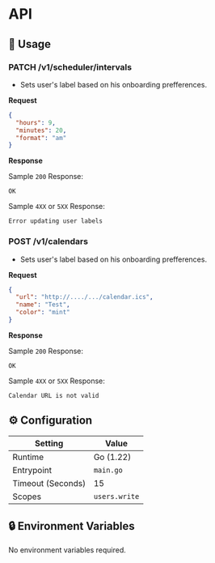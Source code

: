 # API

## 🧰 Usage

### PATCH /v1/scheduler/intervals

- Sets user's label based on his onboarding prefferences.

**Request**

```json
{
  "hours": 9,
  "minutes": 20,
  "format": "am"
}
```

**Response**

Sample `200` Response:

```text
OK
```

Sample `4XX` or `5XX` Response:

```text
Error updating user labels
```


### POST /v1/calendars

- Sets user's label based on his onboarding prefferences.

**Request**

```json
{
  "url": "http://..../.../calendar.ics",
  "name": "Test",
  "color": "mint"
}
```

**Response**

Sample `200` Response:

```text
OK
```

Sample `4XX` or `5XX` Response:

```text
Calendar URL is not valid
```

## ⚙️ Configuration

| Setting           | Value         |
| ----------------- | ------------- |
| Runtime           | Go (1.22)     |
| Entrypoint        | `main.go`     |
| Timeout (Seconds) | 15            |
| Scopes            | `users.write` |

## 🔒 Environment Variables

No environment variables required.
